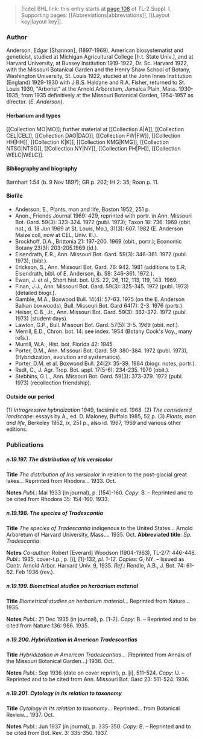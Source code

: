> [!cite] BHL link: this entry starts at [page 108](https://www.biodiversitylibrary.org/item/103858#page/120/mode/1up) of TL-2 Suppl. I.
> Supporting pages: [[Abbreviations|abbreviations]], [[Layout key|layout key]].

### Author

Anderson, Edgar \[Shannon\], (1897-1969), American biosystematist and geneticist, studied at Michigan Agricultural College \[h.t. State Univ.\], and at Harvard University, at Bussey Institution 1919-1922, Dr. Sc. Harvard 1922, with the Missouri Botanical Garden and the Henry Shaw School of Botany, Washington University, St. Louis 1922, studied at the John Innes Institution (England) 1929-1930 with J.B.S. Haldane and R.A. Fisher, returned to St. Louis 1930, "Arborist" at the Arnold Arboretum, Jamaica Plain, Mass. 1930-1935; from 1935 definitively at the Missouri Botanical Garden, 1954-1957 as director. (*E. Anderson*).

#### Herbarium and types

[[Collection MO|MO]]; further material at [[Collection A|A]], [[Collection CEL|CEL]], [[Collection DAO|DAO]], [[Collection FW|FW]], [[Collection HH|HH]], [[Collection K|K]], [[Collection KMG|KMG]], [[Collection NTSG|NTSG]], [[Collection NY|NY]], [[Collection PH|PH]], [[Collection WELC|WELC]].

#### Bibliography and biography

Barnhart 1:54 (b. 9 Nov 1897); GR p. 202; IH 2: 35; Roon p. 11.

#### Biofile

- Anderson, E., Plants, man and life, Boston 1952, 251 p.
- Anon., Friends Journal 1969: 429, reprinted with portr. in Ann. Missouri Bot. Gard. 59(3): 323-324. 1972 (publ. 1973); Taxon 18: 736. 1969 (obit. not., d. 18 Jun 1969 at St. Louis, Mo.), 31(3): 607. 1982 (E. Anderson Maize coll, now at CEL, Univ. Ill.).
- Brockhoff, D.A., Brittonia 21: 197-200. 1969 (obit., portr.); Economic Botany 23(3): 203-205.1969 (id.).
- Eisendrath, E.R., Ann. Missouri Bot. Gard. 59(3): 346-361. 1972 (publ. 1973), (bibl.).
- Erickson, S., Ann. Missouri Bot. Gard. 76: 942. 1981 (additions to E.R. Eisendrath, bibl. of E. Anderson, ib. 59: 346-361. 1972.).
- Ewan, J. et al., Short hist. bot. U.S. 22, 26, 112, 113, 119, 143. 1969.
- Finan, J.J., Ann. Missouri Bot. Gard. 59(3): 325-345. 1972 (publ. 1973) (detailed biogr.).
- Gamble, M.A., Boxwood Bull. 14(4): 57-63. 1975 (on the E. Anderson Balkan boxwoods), Bull. Missouri Bot. Gard 64(7): 2-3. 1976 (portr.).
- Heiser, C.B., Jr., Ann. Missouri Bot. Gard. 59(3): 362-372. 1972 (publ. 1973) (student days).
- Lawton, G.P., Bull. Missouri Bot. Gard. 57(5): 3-5. 1969 (obit. not.).
- Merrill, E.D., Chron. bot. 14: see index. 1954 (Botany Cook's Voy., many refs.).
- Murrill, W.A., Hist. bot. Florida 42: 1945.
- Porter, D.M., Ann. Missouri Bot. Gard. 59: 380-384. 1972 (publ. 1973), (Hybridization, evolution and systematics).
- Porter, D.M. et al. Boxwood Bull. 24(2): 35-39. 1984 (biogr. notes, portr.).
- Radt, C., J. Agr. Trop. Bot. appl. 17(5-6): 234-235. 1970 (obit.).
- Stebbins, G.L., Ann. Missouri Bot. Gard. 59(3): 373-379. 1972 (publ. 1973) (recollection friendship).

#### Outside our period

(1) *Introgressive hybridization* 1949, facsimile ed. 1968. (2) *The considered landscape*: essays by A., ed. D. Maloney, Buffalo 1985, 52 p. (3) *Plants, man and life*, Berkeley 1952, ix, 251 p., also id. 1967, 1969 and various other editions.

### Publications

##### n.19.197. The distribution of Iris versicolor

**Title**
*The distribution of Iris versicolor* in relation to the post-glacial great lakes... Reprinted from Rhodora... 1933. Oct.

**Notes**
*Publ*.: Mai 1933 (in journal), p. \[154\]-160. *Copy*: B. – Reprinted and to be cited from Rhodora 35: 154-160. 1933.

##### n.19.198. The species of Tradescantia

**Title**
*The species of Tradescantia* indigenous to the United States... Arnold Arboretum of Harvard University, Mass.... 1935. Oct.
**Abbreviated title**: *Sp. Tradescantia*.

**Notes**
*Co-author*: Robert \[Everard\] Woodson (1904-1963), TL-2/7: 446-448.
*Publ*.: 1935, cover-t.p., p. \[i\], \[1\]-132, *pl. 1-12. Copies*: G, NY. – Issued as Contr. Arnold Arbor. Harvard Univ. 9, 1935.
*Ref*.: Rendle, A.B., J. Bot. 74: 61-62. Feb 1936 (rev.).

##### n.19.199. Biometrical studies on herbarium material

**Title**
*Biometrical studies on herbarium material*... Reprinted from Nature... 1935.

**Notes**
*Publ*.: 21 Dec 1935 (in journal), p. \[1-2\]. *Copy*: B. – Reprinted and to be cited from Nature 136: 986. 1935.

##### n.19.200. Hybridization in American Tradescantias

**Title**
*Hybridization in American Tradescantias*... (Reprinted from Annals of the Missouri Botanical Garden...) 1936. Oct.

**Notes**
*Publ*.: Sep 1936 (date on cover reprint), p. \[i\], 511-524. *Copy*: U. – Reprinted and to be cited from Ann. Missouri Bot. Gard 23: 511-524. 1936.

##### n.19.201. Cytology in its relation to taxonomy

**Title**
*Cytology in its relation to taxonomy*... Reprinted... from Botanical Review... 1937. Oct.

**Notes**
*Publ*.: Jun 1937 (in journal), p. 335-350. *Copy*: B. – Reprinted and to be cited from Bot. Rev. 3: 335-350. 1937.

